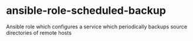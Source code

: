 # ansible-role-scheduled-backup
Ansible role which configures a service which periodically backups source directories of remote hosts
